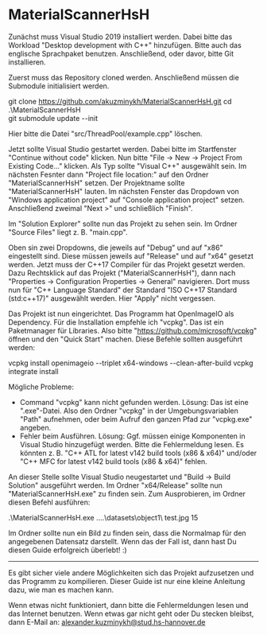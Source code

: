 # MaterialScannerHsH

Zunächst muss Visual Studio 2019 installiert werden. Dabei bitte das Workload "Desktop development with C++" hinzufügen.
Bitte auch das englische Sprachpaket benutzen. Anschließend, oder davor, bitte Git installieren.

Zuerst muss das Repository cloned werden. Anschließend müssen die Submodule initialisiert werden.

git clone https://github.com/akuzminykh/MaterialScannerHsH.git
cd .\MaterialScannerHsH\
git submodule update --init

Hier bitte die Datei "src/ThreadPool/example.cpp" löschen.

Jetzt sollte Visual Studio gestartet werden. Dabei bitte im Startfenster "Continue without code" klicken.
Nun bitte "File -> New -> Project From Existing Code..." klicken. Als Typ sollte "Visual C++" ausgewählt sein.
Im nächsten Fesnter dann "Project file location:" auf den Ordner "MaterialScannerHsH" setzen.
Der Projektname sollte "MaterialScannerHsH" lauten. Im nächsten Fenster das Dropdown von "Windows application project"
auf "Console application project" setzen. Anschließend zweimal "Next >" und schließlich "Finish".

Im "Solution Explorer" sollte nun das Projekt zu sehen sein. Im Ordner "Source Files" liegt z. B. "main.cpp".

Oben sin zwei Dropdowns, die jeweils auf "Debug" und auf "x86" eingestellt sind.
Diese müssen jeweils auf "Release" und auf "x64" gesetzt werden. Jetzt muss der C++17 Compiler für das Projekt gesetzt werden.
Dazu Rechtsklick auf das Projekt ("MaterialScannerHsH"), dann nach "Properties -> Configuration Properties -> General" navigieren.
Dort muss nun für "C++ Language Standard" der Standard "ISO C++17 Standard (std:c++17)" ausgewählt werden. Hier "Apply" nicht vergessen.

Das Projekt ist nun eingerichtet. Das Programm hat OpenImageIO als Dependency. Für die Installation empfehle ich "vcpkg".
Das ist ein Paketmanager für Libraries. Also bitte "https://github.com/microsoft/vcpkg" öffnen und den "Quick Start" machen.
Diese Befehle sollten ausgeführt werden:

vcpkg install openimageio --triplet x64-windows --clean-after-build
vcpkg integrate install

Mögliche Probleme:
- Command "vcpkg" kann nicht gefunden werden. Lösung: Das ist eine ".exe"-Datei. Also den Ordner "vcpkg" in
  der Umgebungsvariablen "Path" aufnehmen, oder beim Aufruf den ganzen Pfad zur "vcpkg.exe" angeben.
- Fehler beim Ausführen. Lösung: Ggf. müssen einige Komponenten in Visual Studio hinzugefügt werden. Bitte die Fehlermeldung lesen.
  Es könnten z. B. "C++ ATL for latest v142 build tools (x86 & x64)" und/oder "C++ MFC for latest v142 build tools (x86 & x64)" fehlen.

An dieser Stelle sollte Visual Studio neugestartet und "Build -> Build Solution" ausgeführt werden.
Im Ordner "x64/Release" sollte nun "MaterialScannerHsH.exe" zu finden sein. Zum Ausprobieren, im Ordner diesen Befehl ausführen:

.\MaterialScannerHsH.exe ..\..\datasets\object1\ test.jpg 15

Im Ordner sollte nun ein Bild zu finden sein, dass die Normalmap für den angegebenen Datensatz darstellt.
Wenn das der Fall ist, dann hast Du diesen Guide erfolgreich überlebt! :)

----

Es gibt sicher viele andere Möglichkeiten sich das Projekt aufzusetzen und das Programm zu kompilieren.
Dieser Guide ist nur eine kleine Anleitung dazu, wie man es machen kann.

Wenn etwas nicht funktioniert, dann bitte die Fehlermeldungen lesen und das Internet benutzen.
Wenn etwas gar nicht geht oder Du stecken bleibst, dann E-Mail an: alexander.kuzminykh@stud.hs-hannover.de
